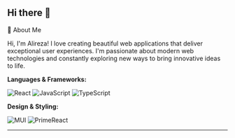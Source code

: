 ## Hi there 👋

🌟 About Me

Hi, I'm Alireza! I love creating beautiful web applications that deliver exceptional user experiences.
 I'm passionate about modern web technologies and constantly exploring new ways to bring innovative ideas to life.
 
 **Languages & Frameworks:**
 
![React](https://img.shields.io/badge/React-20232A?style=for-the-badge&logo=react&logoColor=61DAFB)
![JavaScript](https://img.shields.io/badge/JavaScript-323330?style=for-the-badge&logo=javascript&logoColor=F7DF1E)
![TypeScript](https://img.shields.io/badge/TypeScript-007ACC?style=for-the-badge&logo=typescript&logoColor=white)

**Design & Styling:**


![MUI](https://img.shields.io/badge/MUI-0081CB?style=for-the-badge&logo=mui&logoColor=white)
![PrimeReact](https://img.shields.io/badge/PrimeReact-6C63FF?style=for-the-badge&logo=react&logoColor=white)


---

<!--
**alirezaomidi1999/alirezaomidi1999** is a ✨ _special_ ✨ repository because its `README.md` (this file) appears on your GitHub profile.

